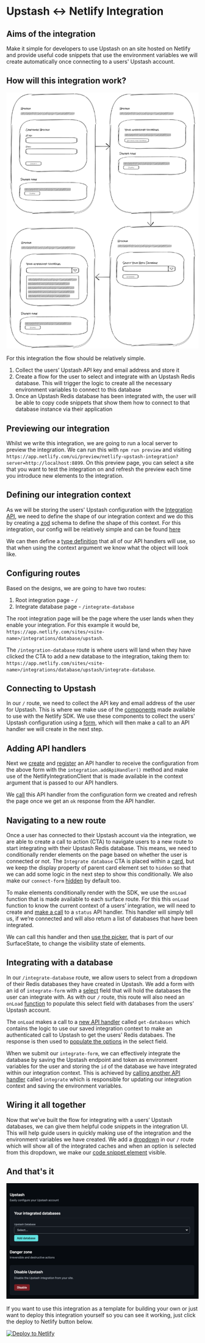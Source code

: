 # Upstash <-> Netlify Integration

## Aims of the integration

Make it simple for developers to use Upstash on an site hosted on Netlify and provide useful code snippets that use the environment variables we will create automatically once connecting to a users' Upstash account.

## How will this integration work?

![image](./src/assets/UpstashDesign.png)

For this integration the flow should be relatively simple.

1. Collect the users’ Upstash API key and email address and store it
2. Create a flow for the user to select and integrate with an Upstash Redis database. This will trigger the logic to create all the necessary environment variables to connect to this database
3. Once an Upstash Redis database has been integrated with, the user will be able to copy code snippets that show them how to connect to that database instance via their application

## Previewing our integration

Whilst we write this integration, we are going to run a local server to preview the integration. We can run this with `npm run preview` and visiting `https://app.netlify.com/ui/preview/netlify-upstash-integration?server=http://localhost:8899`. On this preview page, you can select a site that you want to test the integration on and refresh the preview each time you introduce new elements to the integration.

## Defining our integration context

As we will be storing the users' Upstash configuration with the [Integration API](https://sdk.netlify.com/integration-api/), we need to define the shape of our integration context and we do this by creating a [zod](https://zod.dev/) schema to define the shape of this context. For this integration, our config will be relatively simple and can be found [here](./src/index.ts#L12)

We can then define a [type definition](./src/index.ts#L30) that all of our API handlers will use, so that when using the context argument we know what the object will look like.

## Configuring routes

Based on the designs, we are going to have two routes:

1. Root integration page - `/`
2. Integrate database page - `/integrate-database`

The root integration page will be the page where the user lands when they enable your integration. For this example it would be, `https://app.netlify.com/sites/<site-name>/integrations/database/upstash`.

The `/integration-database` route is where users will land when they have clicked the CTA to add a new database to the integration, taking them to: `https://app.netlify.com/sites/<site-name>/integrations/database/upstash/integrate-database`.

## Connecting to Upstash

In our `/` route, we need to collect the API key and email address of the user for Upstash. This is where we make use of the [components](https://sdk.netlify.com/integration-ui/add-elements/) made available to use with the Netlify SDK. We use these components to collect the users' Upstash configuration using a [form](./src/ui/routes/root.ts#L87), which will then make a call to an API handler we will create in the next step.

## Adding API handlers

Next we [create](./src/handlers/connect.ts) and [register](./src/index.ts#L51) an API handler to receive the configuration from the above form with the `integration.addApiHandler()` method and make use of the NetlifyIntegrationClient that is made available in the context argument that is passed to our API handlers.

We [call](./src/ui/routes/root.ts#L110) this API handler from the configuration form we created and refresh the page once we get an `ok` response from the API handler.

## Navigating to a new route

Once a user has connected to their Upstash account via the integration, we are able to create a call to action (CTA) to navigate users to a new route to start integrating with their Upstash Redis database. This means, we need to conditionally render elements on the page based on whether the user is connected or not. The `Integrate database` CTA is placed within a [card](./src/ui/routes/root.ts#L222), but we keep the display property of parent card element set to `hidden` so that we can add some logic in the next step to show this conditionally. We also make our `connect-form` [hidden](./src/ui/routes/root.ts#L89) by default too.

To make elements conditionally render with the SDK, we use the `onLoad` function that is made available to each surface route. For this this `onLoad` function to know the current context of a users’ integration, we will need to create and [make a call](./src/ui/routes/root.ts#L13) to a `status` API handler. This handler will simply tell us, if we’re connected and will also return a list of databases that have been integrated.

We can call this handler and then [use the picker](./src/ui/routes/root.ts#L21), that is part of our SurfaceState, to change the visibility state of elements.

## Integrating with a database

In our `/integrate-database` route, we allow users to select from a dropdown of their Redis databases they have created in Upstash. We add a form with an id of `integrate-form` with a [select](./src/ui/routes/integrateDatabase.ts#L77) field that will hold the databases the user can integrate with. As with our `/` route, this route will also need an `onLoad` [function](./src/ui/routes/integrateDatabase.ts#L10) to populate this select field with databases from the users’ Upstash account.

The `onLoad` makes a call to a [new API handler](./src/handlers/getDatabases.ts) called `get-databases` which contains the logic to use our saved integration context to make an authenticated call to Upstash to get the users' Redis databaes. The response is then used to [populate the options](./src/ui/routes/integrateDatabase.ts#L19) in the select field.

When we submit our `integrate-form`, we can effectively integrate the database by saving the Upstash endpoint and token as environment variables for the user and storing the `id` of the database we have integrated within our integration context. This is achieved by [calling another API handler](./src/ui/routes/integrateDatabase.ts#L61) called `integrate` which is responsible for updating our integration context and saving the environment variables.

## Wiring it all together

Now that we’ve built the flow for integrating with a users’ Upstash databases, we can give them helpful code snippets in the integration UI. This will help guide users in quickly making use of the integration and the environment variables we have created. We add a [dropdown](./src/ui/routes/root.ts#L172) in our `/` route which will show all of the integrated caches and when an option is selected from this dropdown, we make our [code snippet element](./src/ui/routes/root.ts#L211) visible.

## And that's it

![image](./src/assets/CompletedIntegration.png)

If you want to use this integration as a template for building your own or just want to deploy this integration yourself so you can see it working, just click the deploy to Netlify button below.

[![Deploy to Netlify](https://www.netlify.com/img/deploy/button.svg)](https://app.netlify.com/integration/start/deploy?repository=https://github.com/netlify/upstash-integration)

